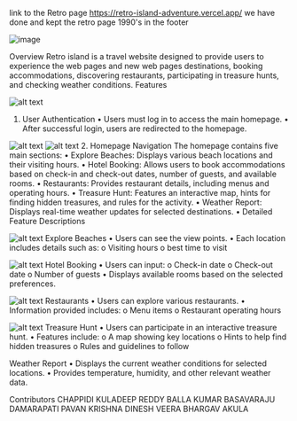 link to the Retro page https://retro-island-adventure.vercel.app/
we have done and kept the retro page 1990's in the footer

![image](https://github.com/user-attachments/assets/2460ac77-bc9a-41d6-91dc-942e977d9b99)



Overview
Retro island is a travel website designed to provide users to experience the web pages and new web pages  destinations, booking accommodations, discovering restaurants, participating in treasure hunts, and checking weather conditions.
Features
 
![alt text](image.png)
1. User Authentication
•	Users must log in to access the main homepage.
•	After successful login, users are redirected to the homepage.


![alt text](image-1.png)
![alt text](image-2.png)
2. Homepage Navigation
The homepage contains five main sections:
•	Explore Beaches: Displays various beach locations and their visiting hours.
•	Hotel Booking: Allows users to book accommodations based on check-in and check-out dates, number of guests, and available rooms.
•	Restaurants: Provides restaurant details, including menus and operating hours.
•	Treasure Hunt: Features an interactive map, hints for finding hidden treasures, and rules for the activity.
•	Weather Report: Displays real-time weather updates for selected destinations.
•	Detailed Feature Descriptions

![alt text](image-3.png)
Explore Beaches
•	Users can see the view points.
•	Each location includes details such as:
o	Visiting hours
o	best time to visit

![alt text](image-6.png)
Hotel Booking
•	Users can input:
o	Check-in date
o	Check-out date
o	Number of guests
•	Displays available rooms based on the selected preferences.

![alt text](image-5.png)
Restaurants
•	Users can explore various restaurants.
•	Information provided includes:
o	Menu items
o	Restaurant operating hours

![alt text](image-7.png) 
Treasure Hunt
•	Users can participate in an interactive treasure hunt.
•	Features include:
o	A map showing key locations
o	Hints to help find hidden treasures
o	Rules and guidelines to follow

Weather Report
•	Displays the current weather conditions for selected locations.
•	Provides temperature, humidity, and other relevant weather data.



Contributors
    CHAPPIDI KULADEEP REDDY
    BALLA KUMAR BASAVARAJU
    DAMARAPATI PAVAN KRISHNA
    DINESH VEERA BHARGAV AKULA


